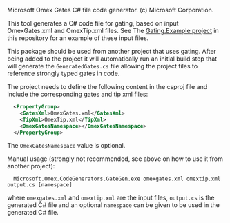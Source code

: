 Microsoft Omex Gates C# file code generator.
(c) Microsoft Corporation.

This tool generates a C# code file for gating, based on input OmexGates.xml and OmexTip.xml files. See The [Gating.Example project](https://github.com/microsoft/Omex/tree/master/src/Gating.Example) in this repository for an example of these input files.

This package should be used from another project that uses gating. After being added to the project it will automatically run an initial build step that will generate the `GeneratedGates.cs` file allowing the project files to reference strongly typed gates in code.

The project needs to define the following content in the csproj file and include the corresponding gates and tip xml files:

```xml
  <PropertyGroup>
    <GatesXml>OmexGates.xml</GatesXml>
    <TipXml>OmexTip.xml</TipXml>
    <OmexGatesNamespace></OmexGatesNamespace>
  </PropertyGroup>
```

The `OmexGatesNamespace` value is optional.

Manual usage (strongly not recommended, see above on how to use it from another project):

```shell
  Microsoft.Omex.CodeGenerators.GateGen.exe omexgates.xml omextip.xml output.cs [namespace]
```

where `omexgates.xml` and `omextip.xml` are the input files, `output.cs` is the generated C# file and an optional `namespace` can be given to be used in the generated C# file.
